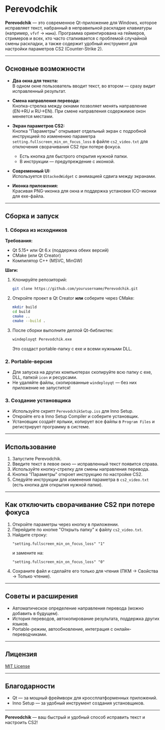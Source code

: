 # Perevodchik

**Perevodchik** — это современное Qt-приложение для Windows, которое исправляет текст, набранный в неправильной раскладке клавиатуры (например, `vfvf` → `мама`). Программа ориентирована на геймеров, стримеров и всех, кто часто сталкивается с проблемой случайной смены раскладки, а также содержит удобный инструмент для настройки параметров CS2 (Counter-Strike 2).

---

## Основные возможности

- **Два окна для текста:**  
  В одном окне пользователь вводит текст, во втором — сразу видит исправленный результат.

- **Смена направления перевода:**  
  Кнопка-стрелка между окнами позволяет менять направление (EN→RU и RU→EN). При смене направления содержимое окон меняется местами.

- **Экран параметров CS2:**  
  Кнопка "Параметры" открывает отдельный экран с подробной инструкцией по изменению параметра `setting.fullscreen_min_on_focus_loss` в файле `cs2_video.txt` для отключения сворачивания CS2 при потере фокуса.
    - Есть кнопка для быстрого открытия нужной папки.
    - В инструкции — предупреждение с иконкой.

- **Современный UI:**  
  Используется `QStackedWidget` с анимацией сдвига между экранами.

- **Иконка приложения:**  
  Красивая PNG-иконка для окна и поддержка установки ICO-иконки для exe-файла.

---

## Сборка и запуск

### 1. Сборка из исходников

**Требования:**
- Qt 5.15+ или Qt 6.x (поддержка обеих версий)
- CMake (или Qt Creator)
- Компилятор C++ (MSVC, MinGW)

**Шаги:**
1. Клонируйте репозиторий:
   ```sh
   git clone https://github.com/yourusername/Perevodchik.git
   ```
2. Откройте проект в Qt Creator **или** соберите через CMake:
   ```sh
   mkdir build
   cd build
   cmake ..
   cmake --build .
   ```
3. После сборки выполните деплой Qt-библиотек:
   ```sh
   windeployqt Perevodchik.exe
   ```
   Это создаст portable-папку с exe и всеми нужными DLL.

### 2. Portable-версия

- Для запуска на других компьютерах скопируйте всю папку с exe, DLL, папкой `icon` и ресурсами.
- Не удаляйте файлы, скопированные `windeployqt` — без них приложение не запустится!

### 3. Создание установщика

- Используйте скрипт `PerevodchikSetup.iss` для Inno Setup.
- Откройте его в Inno Setup Compiler и соберите установщик.
- Установщик создаёт ярлыки, копирует все файлы в `Program Files` и регистрирует программу в системе.

---

## Использование

1. Запустите Perevodchik.
2. Введите текст в левое окно — исправленный текст появится справа.
3. Используйте кнопку-стрелку для смены направления перевода.
4. Кнопка "Параметры" откроет инструкцию по настройке CS2.
5. Следуйте инструкции для изменения параметра в `cs2_video.txt` (есть кнопка для открытия нужной папки).

---

## Как отключить сворачивание CS2 при потере фокуса

1. Откройте параметры через кнопку в приложении.
2. Перейдите по кнопке "Открыть папку" к файлу `cs2_video.txt`.
3. Найдите строку:
   ```
   "setting.fullscreen_min_on_focus_loss" "1"
   ```
   и замените на:
   ```
   "setting.fullscreen_min_on_focus_loss" "0"
   ```
4. Сохраните файл и сделайте его только для чтения (ПКМ → Свойства → Только чтение).

---

## Советы и расширения

- Автоматическое определение направления перевода (можно добавить в будущем).
- История переводов, автокопирование результата, поддержка других языков.
- Portable-режим, автообновление, интеграция с онлайн-переводчиками.

---

## Лицензия

[MIT License](https://github.com/1wairesd/Perevodchik/blob/main/License)

---

## Благодарности

- Qt — за мощный фреймворк для кроссплатформенных приложений.
- Inno Setup — за удобный инструмент создания установщиков.

---

**Perevodchik** — ваш быстрый и удобный способ исправить текст и настроить CS2!